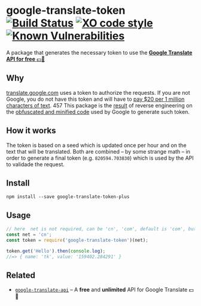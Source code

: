 # google-translate-token [![Build Status](https://travis-ci.org/jerry-i/google-translate-token.svg?branch=master)](https://travis-ci.org/jerry-i/google-translate-token) [![XO code style](https://img.shields.io/badge/code_style-XO-5ed9c7.svg)](https://github.com/sindresorhus/xo) [![Known Vulnerabilities](https://snyk.io/test/github/jerry-i/google-translate-token/badge.svg)](https://snyk.io/test/github/jerry-i/google-translate-token)

A package that generates the necessary token to use the [**Google Translate API for free** :dollar::no_entry_sign:](https://github.com/matheuss/google-translate-api)

## Why

[translate.google.com](https://translate.google.com) uses a token to authorize the requests. If you are not Google, you do not have this token and will have to [pay $20 per 1 million characters of text](https://cloud.google.com/translate/v2/pricing).
457
This package is the [result](https://github.com/matheuss/google-translate-token/blob/master/index.js#L12-110) of reverse engineering on the [obfuscated and minified code](https://translate.google.com/translate/releases/twsfe_w_20160620_RC00/r/js/desktop_module_main.js) used by Google to generate such token.

## How it works

The token is based on a seed which is updated once per hour and on the text that will be translated. Both are combined – by some strange math – in order to generate a final token (e.g. `820594.703830`) which is used by the API to validade the request.


## Install

```
npm install --save google-translate-token-plus
```

## Usage

``` js
// here  net is not required, can be 'cn', 'com', default is 'com', but 'cn' would be friendly to CHINA
const net = 'cn';
const token = require('google-translate-token')(net);

token.get('Hello').then(console.log);
//=> { name: 'tk', value: '159402.284291' }
```

## Related

- [`google-translate-api`](https://github.com/jerry-i/google-translate-api) – A **free** and **unlimited** API for Google Translate :dollar::no_entry_sign:
